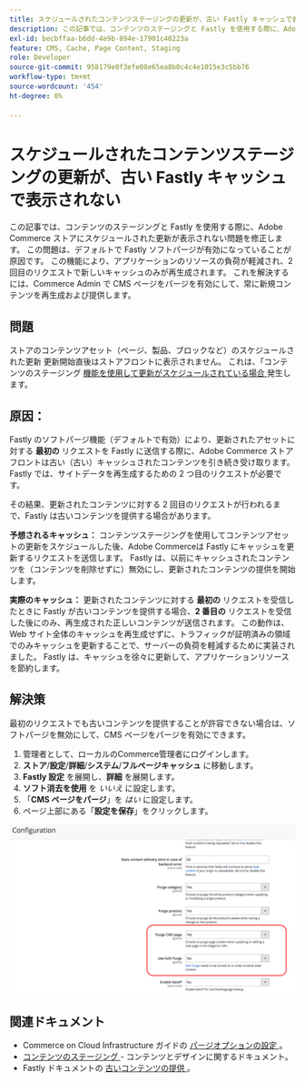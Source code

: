 ```yaml
---
title: スケジュールされたコンテンツステージングの更新が、古い Fastly キャッシュで表示されない
description: この記事では、コンテンツのステージングと Fastly を使用する際に、Adobe Commerce ストアにスケジュールされた更新が表示されない問題を修正します。 この問題は、デフォルトで Fastly ソフトパージが有効になっていることが原因です。 この機能により、アプリケーションのリソースの負荷が軽減され、2 回目のリクエストで新しいキャッシュのみが再生成されます。 これを解決するには、Commerce Admin で CMS ページをパージを有効にして、常に新規コンテンツを再生成および提供します。
exl-id: becbffaa-b6dd-4e9b-894e-17901c40223a
feature: CMS, Cache, Page Content, Staging
role: Developer
source-git-commit: 958179e0f3efe08e65ea8b0c4c4e1015e3c5bb76
workflow-type: tm+mt
source-wordcount: '454'
ht-degree: 0%

---
```


# スケジュールされたコンテンツステージングの更新が、古い Fastly キャッシュで表示されない

この記事では、コンテンツのステージングと Fastly を使用する際に、Adobe Commerce ストアにスケジュールされた更新が表示されない問題を修正します。 この問題は、デフォルトで Fastly ソフトパージが有効になっていることが原因です。 この機能により、アプリケーションのリソースの負荷が軽減され、2 回目のリクエストで新しいキャッシュのみが再生成されます。 これを解決するには、Commerce Admin で CMS ページをパージを有効にして、常に新規コンテンツを再生成および提供します。

## 問題

ストアのコンテンツアセット（ページ、製品、ブロックなど）のスケジュールされた更新 更新開始直後はストアフロントに表示されません。 これは、「コンテンツのステージング [ 機能を使用して更新がスケジュールされている場合 ](https://experienceleague.adobe.com/docs/commerce-admin/content-design/staging/content-staging.html?lang=ja) 発生します。

## 原因：

Fastly のソフトパージ機能（デフォルトで有効）により、更新されたアセットに対する **最初の** リクエストを Fastly に送信する際に、Adobe Commerce ストアフロントは古い（古い）キャッシュされたコンテンツを引き続き受け取ります。 Fastly では、サイトデータを再生成するための 2 つ目のリクエストが必要です。

その結果、更新されたコンテンツに対する 2 回目のリクエストが行われるまで、Fastly は古いコンテンツを提供する場合があります。

**予想されるキャッシュ：** コンテンツステージングを使用してコンテンツアセットの更新をスケジュールした後、Adobe Commerceは Fastly にキャッシュを更新するリクエストを送信します。 Fastly は、以前にキャッシュされたコンテンツを（コンテンツを削除せずに）無効にし、更新されたコンテンツの提供を開始します。

**実際のキャッシュ：** 更新されたコンテンツに対する **最初の** リクエストを受信したときに Fastly が古いコンテンツを提供する場合、**2 番目の** リクエストを受信した後にのみ、再生成された正しいコンテンツが送信されます。 この動作は、Web サイト全体のキャッシュを再生成せずに、トラフィックが証明済みの領域でのみキャッシュを更新することで、サーバーの負荷を軽減するために実装されました。 Fastly は、キャッシュを徐々に更新して、アプリケーションリソースを節約します。

## 解決策

最初のリクエストでも古いコンテンツを提供することが許容できない場合は、ソフトパージを無効にして、CMS ページをパージを有効にできます。

1. 管理者として、ローカルのCommerce管理者にログインします。
1. **ストア**/**設定**/**詳細**/**システム**/**フルページキャッシュ** に移動します。
1. **Fastly 設定** を展開し、**詳細** を展開します。
1. **ソフト消去を使用** を *いいえ* に設定します。
1. 「**CMS ページをパージ**」を *はい* に設定します。
1. ページ上部にある「**設定を保存**」をクリックします。


![purge_options.png](assets/purge_options.png)

## 関連ドキュメント

* Commerce on Cloud Infrastructure ガイドの [ パージオプションの設定 ](https://experienceleague.adobe.com/docs/commerce-cloud-service/user-guide/cdn/setup-fastly/fastly-configuration.html?lang=ja)。
* [ コンテンツのステージング ](https://experienceleague.adobe.com/docs/commerce-admin/content-design/staging/content-staging.html?lang=ja) - コンテンツとデザインに関するドキュメント。
* Fastly ドキュメントの [ 古いコンテンツの提供 ](https://docs.fastly.com/guides/performance-tuning/serving-stale-content)。

